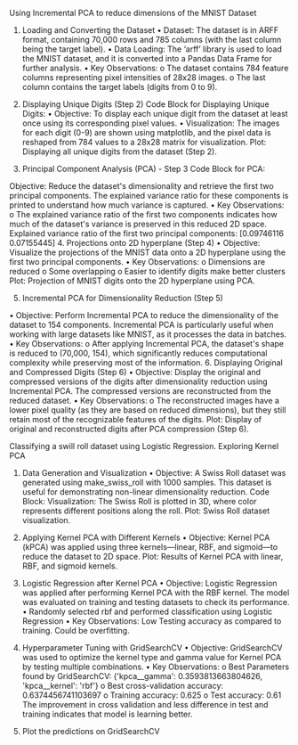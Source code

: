 Using Incremental PCA to reduce dimensions of the MNIST Dataset
1. Loading and Converting the Dataset
•	Dataset: The dataset is in ARFF format, containing 70,000 rows and 785 columns (with the last column being the target label).
•	Data Loading: The ‘arff’ library is used to load the MNIST dataset, and it is converted into a Pandas Data Frame for further analysis.
•	Key Observations:
o	The dataset contains 784 feature columns representing pixel intensities of 28x28 images.
o	The last column contains the target labels (digits from 0 to 9).
2. Displaying Unique Digits (Step 2)
Code Block for Displaying Unique Digits:
•	Objective: To display each unique digit from the dataset at least once using its corresponding pixel values.
•	Visualization: The images for each digit (0-9) are shown using matplotlib, and the pixel data is reshaped from 784 values to a 28x28 matrix for visualization.
Plot: Displaying all unique digits from the dataset (Step 2).
  
3. Principal Component Analysis (PCA) - Step 3
Code Block for PCA:
 
Objective: Reduce the dataset's dimensionality and retrieve the first two principal components. The explained variance ratio for these components is printed to understand how much variance is captured.
•	Key Observations:
o	The explained variance ratio of the first two components indicates how much of the dataset's variance is preserved in this reduced 2D space.
Explained variance ratio of the first two principal components: [0.09746116 0.07155445]
4. Projections onto 2D hyperplane (Step 4)
•	Objective: Visualize the projections of the MNIST data onto a 2D hyperplane using the first two principal components.
•	Key Observations:
o	Dimensions are reduced
o	Some overlapping
o	Easier to identify digits make better clusters
Plot: Projection of MNIST digits onto the 2D hyperplane using PCA.
 
 
5. Incremental PCA for Dimensionality Reduction (Step 5)
 
•	Objective: Perform Incremental PCA to reduce the dimensionality of the dataset to 154 components. Incremental PCA is particularly useful when working with large datasets like MNIST, as it processes the data in batches.
•	Key Observations:
o	After applying Incremental PCA, the dataset's shape is reduced to (70,000, 154), which significantly reduces computational complexity while preserving most of the information.
6. Displaying Original and Compressed Digits (Step 6)
•	Objective: Display the original and compressed versions of the digits after dimensionality reduction using Incremental PCA. The compressed versions are reconstructed from the reduced dataset.
•	Key Observations:
o	The reconstructed images have a lower pixel quality (as they are based on reduced dimensions), but they still retain most of the recognizable features of the digits.
Plot: Display of original and reconstructed digits after PCA compression (Step 6).
 

Classifying a swill roll dataset using Logistic Regression. Exploring Kernel PCA
1. Data Generation and Visualization
•	Objective: A Swiss Roll dataset was generated using make_swiss_roll with 1000 samples. This dataset is useful for demonstrating non-linear dimensionality reduction.
Code Block:
 Visualization: The Swiss Roll is plotted in 3D, where color represents different positions along the roll.
Plot: Swiss Roll dataset visualization.
 
 
2. Applying Kernel PCA with Different Kernels
•	Objective: Kernel PCA (kPCA) was applied using three kernels—linear, RBF, and sigmoid—to reduce the dataset to 2D space.
Plot: Results of Kernel PCA with linear, RBF, and sigmoid kernels.
   
 
3. Logistic Regression after Kernel PCA
•	Objective: Logistic Regression was applied after performing Kernel PCA with the RBF kernel. The model was evaluated on training and testing datasets to check its performance.
•	Randomly selected rbf and performed classification using Logistic Regression 
•	Key Observations: Low Testing accuracy as compared to training. Could be overfitting.
 
4. Hyperparameter Tuning with GridSearchCV
•	Objective: GridSearchCV was used to optimize the kernel type and gamma value for Kernel PCA by testing multiple combinations.
•	Key Observations:
o	Best Parameters found by GridSearchCV: {'kpca__gamma': 0.3593813663804626, 'kpca__kernel': 'rbf'}
o	Best cross-validation accuracy: 0.6374456741103697
o	Training accuracy: 0.625
o	Test accuracy: 0.61
The improvement in cross validation and less difference in test and training indicates that model is learning better.
 
5. Plot the predictions on GridSearchCV
 
 





